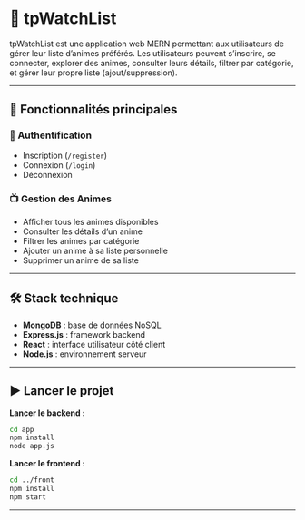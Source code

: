 # 🎥 tpWatchList

tpWatchList est une application web MERN permettant aux utilisateurs de gérer leur liste d’animes préférés. Les utilisateurs peuvent s’inscrire, se connecter, explorer des animes, consulter leurs détails, filtrer par catégorie, et gérer leur propre liste (ajout/suppression).

---

## 🚀 Fonctionnalités principales

### 👤 Authentification
- Inscription (`/register`)
- Connexion (`/login`)
- Déconnexion

### 📺 Gestion des Animes
- Afficher tous les animes disponibles
- Consulter les détails d’un anime
- Filtrer les animes par catégorie
- Ajouter un anime à sa liste personnelle
- Supprimer un anime de sa liste

---

## 🛠️ Stack technique

- **MongoDB** : base de données NoSQL
- **Express.js** : framework backend
- **React** : interface utilisateur côté client
- **Node.js** : environnement serveur

---

## ▶️ Lancer le projet

**Lancer le backend :**

```bash
cd app
npm install
node app.js
```

**Lancer le frontend :**

```bash
cd ../front
npm install
npm start
```

---


